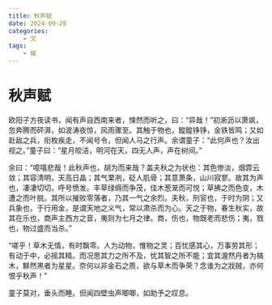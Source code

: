 ```yaml
---
title: 秋声赋
date: 2024-09-28
categories: 
    - 文
tags: 
    - 赋
---
```


# 秋声赋

欧阳子方夜读书，闻有声自西南来者，悚然而听之，曰：“异哉！”初淅沥以萧飒，忽奔腾而砰湃，如波涛夜惊，风雨骤至。其触于物也，鏦鏦铮铮，金铁皆鸣；又如赴敌之兵，衔枚疾走，不闻号令，但闻人马之行声。余谓童子：“此何声也？汝出视之。”童子曰：“星月皎洁，明河在天，四无人声，声在树间。”

余曰：“噫嘻悲哉！此秋声也，胡为而来哉？盖夫秋之为状也：其色惨淡，烟霏云敛；其容清明，天高日晶；其气栗冽，砭人肌骨；其意萧条，山川寂寥。故其为声也，凄凄切切，呼号愤发。丰草绿缛而争茂，佳木葱茏而可悦；草拂之而色变，木遭之而叶脱。其所以摧败零落者，乃其一气之余烈。夫秋，刑官也，于时为阴；又兵象也，于行用金，是谓天地之义气，常以肃杀而为心。天之于物，春生秋实，故其在乐也，商声主西方之音，夷则为七月之律。商，伤也，物既老而悲伤；夷，戮也，物过盛而当杀。”

“嗟乎！草木无情，有时飘零。人为动物，惟物之灵；百忧感其心，万事劳其形；有动于中，必摇其精。而况思其力之所不及，忧其智之所不能；宜其渥然丹者为槁木，黟然黑者为星星。奈何以非金石之质，欲与草木而争荣？念谁为之戕贼，亦何恨乎秋声！”

童子莫对，垂头而睡。但闻四壁虫声唧唧，如助予之叹息。
